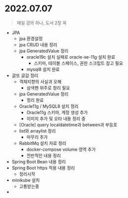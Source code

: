 # 2022.07.07
> 매일 강의 하나, 도서 2장 꼭

- JPA
	- jpa 환경설정
	- jpa CRUD 내용 정리
	- jpa GeneratedValue 정리
		- oracle19c 설치 실패로 oracle-xe-11g 설치 완료
			- 스키마, 테이블 스페이스, 권한 스크립트 참고 필요
		- mysql8 설치 완료
- 글또 글감 정리
	- 객체지향의 사실과 오해
		-	삼색펜 위주로 정리 필요
	- jpa GeneratedValue 정리
		- 정리 완료
	- Oracle11g / MySQL8 설치 정리
		- Oracle11g 스키마, 계정 생성 추가
		- 이미지 추가 및 오타 내용 정리 중
	- [Oracle] query localdatetime과 between과 부등호
	- list와 arraylist 정리
		- 마무리 추가
	- RabbitMq 설치 자료 정리
		- docker-compose volume 영역 추가
		- 전반적인 내용 정리
- Spring Boot Bean 내용 정리
- Spring Boot https 적용 내용 정리
	- 정리시작
- minikube 설치
	- 고통받는중
-
